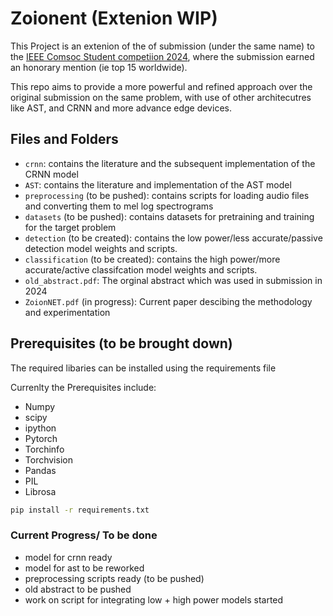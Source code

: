 # Zoionent (Extenion WIP)

This Project is an extenion of the of submission (under the same name) to the [IEEE Comsoc Student competiion 2024](https://www.comsoc.org/membership/ieee-comsoc-student-competition/winners), where the submission earned an honorary mention (ie top 15 worldwide).

This repo aims to provide a more powerful and refined approach over the original submission on the same problem, with use of other architecutres like AST, and CRNN and more advance edge devices.

## Files and Folders

- `crnn`: contains the literature and the subsequent implementation of the CRNN model
- `AST`: contains the literature and implementation of the AST model
- `preprocessing` (to be pushed): contains scripts for loading audio files and converting them to mel log spectrograms
- `datasets` (to be pushed): contains datasets for pretraining and training for the target problem
- `detection` (to be created): contains the low power/less accurate/passive detection model weights and scripts.
- `classification` (to be created): contains the high power/more accurate/active classifcation model weights and scripts.
- `old_abstract.pdf`: The orginal abstract which was used in submission in 2024
- `ZoionNET.pdf` (in progress): Current paper descibing the methodology and experimentation

## Prerequisites (to be brought down)

The required libaries can be installed using the requirements file

Currenlty the Prerequisites include:

- Numpy
- scipy
- ipython
- Pytorch
- Torchinfo
- Torchvision
- Pandas
- PIL
- Librosa


```bash
pip install -r requirements.txt
```

### Current Progress/ To be done

- model for crnn ready
- model for ast to be reworked
- preprocessing scripts ready (to be pushed)
- old abstract to be pushed
- work on script for integrating low + high power models started
